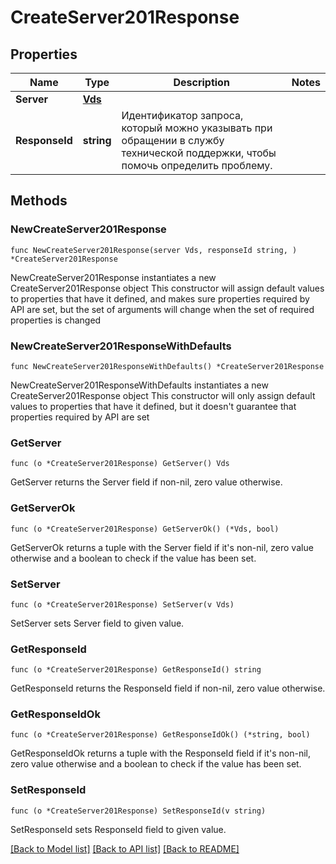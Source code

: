 # CreateServer201Response

## Properties

Name | Type | Description | Notes
------------ | ------------- | ------------- | -------------
**Server** | [**Vds**](Vds.md) |  | 
**ResponseId** | **string** | Идентификатор запроса, который можно указывать при обращении в службу технической поддержки, чтобы помочь определить проблему. | 

## Methods

### NewCreateServer201Response

`func NewCreateServer201Response(server Vds, responseId string, ) *CreateServer201Response`

NewCreateServer201Response instantiates a new CreateServer201Response object
This constructor will assign default values to properties that have it defined,
and makes sure properties required by API are set, but the set of arguments
will change when the set of required properties is changed

### NewCreateServer201ResponseWithDefaults

`func NewCreateServer201ResponseWithDefaults() *CreateServer201Response`

NewCreateServer201ResponseWithDefaults instantiates a new CreateServer201Response object
This constructor will only assign default values to properties that have it defined,
but it doesn't guarantee that properties required by API are set

### GetServer

`func (o *CreateServer201Response) GetServer() Vds`

GetServer returns the Server field if non-nil, zero value otherwise.

### GetServerOk

`func (o *CreateServer201Response) GetServerOk() (*Vds, bool)`

GetServerOk returns a tuple with the Server field if it's non-nil, zero value otherwise
and a boolean to check if the value has been set.

### SetServer

`func (o *CreateServer201Response) SetServer(v Vds)`

SetServer sets Server field to given value.


### GetResponseId

`func (o *CreateServer201Response) GetResponseId() string`

GetResponseId returns the ResponseId field if non-nil, zero value otherwise.

### GetResponseIdOk

`func (o *CreateServer201Response) GetResponseIdOk() (*string, bool)`

GetResponseIdOk returns a tuple with the ResponseId field if it's non-nil, zero value otherwise
and a boolean to check if the value has been set.

### SetResponseId

`func (o *CreateServer201Response) SetResponseId(v string)`

SetResponseId sets ResponseId field to given value.



[[Back to Model list]](../README.md#documentation-for-models) [[Back to API list]](../README.md#documentation-for-api-endpoints) [[Back to README]](../README.md)


